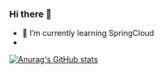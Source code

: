 ### Hi there 👋
- 🌱 I’m currently learning SpringCloud
- 
[![Anurag's GitHub stats](https://github-readme-stats.vercel.app/api?username=cerebellumking&count_private=true)](https://github.com/anuraghazra/github-readme-stats)
<!--
**cerebellumking/cerebellumking** is a ✨ _special_ ✨ repository because its `README.md` (this file) appears on your GitHub profile.

Here are some ideas to get you started:

- 🔭 I’m currently working on ...
- 🌱 I’m currently learning ...
- 👯 I’m looking to collaborate on ...
- 🤔 I’m looking for help with ...
- 💬 Ask me about ...
- 📫 How to reach me: ...
- 😄 Pronouns: ...
- ⚡ Fun fact: ...
-->
